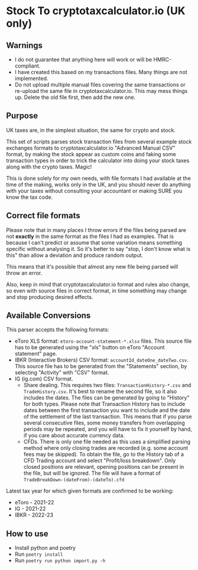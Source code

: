 # Stock To cryptotaxcalculator.io (UK only)

## Warnings
* I do not guarantee that anything here will work or will be HMRC-compliant.
* I have created this based on my transactions files.
  Many things are not implemented.
* Do not upload multiple manual files covering the same transactions or re-upload
  the same file in cryptotaxcalculator.io. This may mess things up.
  Delete the old file first, then add the new one.

## Purpose

UK taxes are, in the simplest situation, the same for crypto and stock.

This set of scripts parses stock transaction files from several example
stock exchanges formats to cryptotaxcalculator.io "Advanced Manual CSV" format,
by making the stock appear as custom coins and faking some transaction types
in order to trick the calculator into doing your stock taxes along with the crypto
taxes. Magic!

This is done solely for my own needs, with file formats I had available at the time
of the making, works only in the UK, and you should never do anything with your
taxes without consulting your accountant or making SURE you know the tax code.

## Correct file formats

Please note that in many places I throw errors if the files being parsed are not
**exactly** in the same format as the files I had as examples. That is because
I can't predict or assume that some variation means something specific without
analysing it. So it's better to say "stop, I don't know what is this" than allow
a deviation and produce random output.

This means that it's possible that almost any new file being parsed will throw
an error.

Also, keep in mind that cryptotaxcalculator.io format and rules also change,
so even with source files in correct format, in time something may change and
stop producing desired effects.

## Available Conversions

This parser accepts the following formats:
* eToro XLS format: `etoro-account-statement-*.xlsx` files. This source file has to
  be generated using the "xls" button on eToro "Account statement" page.
* IBKR (Interactive Brokers) CSV format: `accountId_dateOne_dateTwo.csv`. This
  source file has to be generated from the "Statements" section, by selecting
  "Activity" with "CSV" format.
* IG (ig.com) CSV format.
  * Share dealing. This requires two files: `TransactionHistory-*.csv` and
    `TradeHistory.csv`. It's best to rename the second file, so it also includes
    the dates. The files can be generated by going to "History" for both types.
    Please note that Transaction History has to include dates between the first
    transaction you want to include and the date of the settlement of the last
    transaction. This means that if you parse several consecutive files, some
    money transfers from overlapping periods may be repeated, and you will have
    to fix it yourself by hand, if you care about accurate currency data.
  * CFDs. There is only one file needed as this uses a simplified parsing method
    where only closing trades are recorded (e.g. some account fees may be skipped).
    To obtain the file, go to the History tab of a CFD Trading account and select
    "Profit/loss breakdown". Only closed positions are relevant, opening positions
    can be present in the file, but will be ignored. The file will have a format of
    `TradeBreakDown-(dateFrom)-(dateTo).cfd`

Latest tax year for which given formats are confirmed to be working:
* eToro - 2021-22
* IG - 2021-22
* IBKR - 2022-23

## How to use

* Install python and poetry
* Run `poetry install`
* Run `poetry run python import.py -h`
